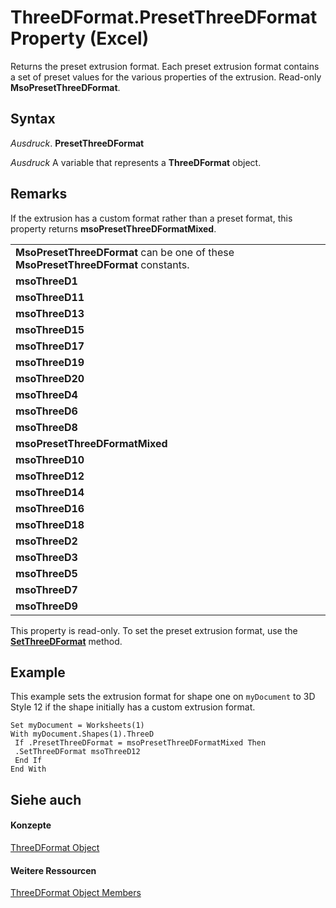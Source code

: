 
# ThreeDFormat.PresetThreeDFormat Property (Excel)

Returns the preset extrusion format. Each preset extrusion format contains a set of preset values for the various properties of the extrusion. Read-only  **MsoPresetThreeDFormat**.


## Syntax

 _Ausdruck_. **PresetThreeDFormat**

 _Ausdruck_ A variable that represents a **ThreeDFormat** object.


## Remarks

If the extrusion has a custom format rather than a preset format, this property returns  **msoPresetThreeDFormatMixed**.


||
|:-----|
|**MsoPresetThreeDFormat** can be one of these **MsoPresetThreeDFormat** constants.|
|**msoThreeD1**|
|**msoThreeD11**|
|**msoThreeD13**|
|**msoThreeD15**|
|**msoThreeD17**|
|**msoThreeD19**|
|**msoThreeD20**|
|**msoThreeD4**|
|**msoThreeD6**|
|**msoThreeD8**|
|**msoPresetThreeDFormatMixed**|
|**msoThreeD10**|
|**msoThreeD12**|
|**msoThreeD14**|
|**msoThreeD16**|
|**msoThreeD18**|
|**msoThreeD2**|
|**msoThreeD3**|
|**msoThreeD5**|
|**msoThreeD7**|
|**msoThreeD9**|
This property is read-only. To set the preset extrusion format, use the  **[SetThreeDFormat](64315607-991a-426e-e931-78432558832e.md)** method.


## Example

This example sets the extrusion format for shape one on  `myDocument` to 3D Style 12 if the shape initially has a custom extrusion format.


```
Set myDocument = Worksheets(1) 
With myDocument.Shapes(1).ThreeD 
 If .PresetThreeDFormat = msoPresetThreeDFormatMixed Then 
 .SetThreeDFormat msoThreeD12 
 End If 
End With
```


## Siehe auch


#### Konzepte


[ThreeDFormat Object](9cb41236-6aba-4d6c-a54c-5e177657c8d1.md)
#### Weitere Ressourcen


[ThreeDFormat Object Members](http://msdn.microsoft.com/library/1693142f-53c2-1185-6162-9a99b3ae25d6%28Office.15%29.aspx)